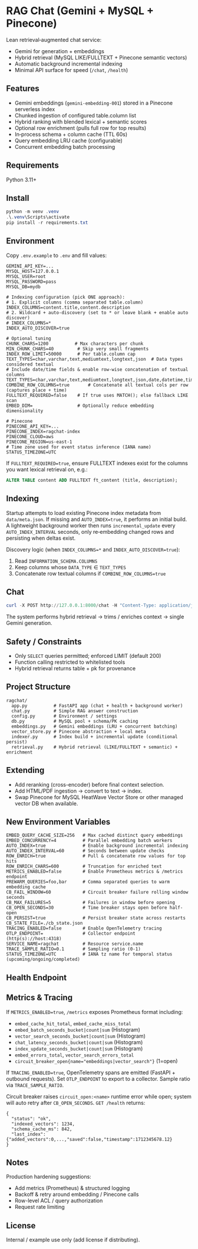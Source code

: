 # RAG Chat (Gemini + MySQL + Pinecone)

Lean retrieval‑augmented chat service:
- Gemini for generation + embeddings
- Hybrid retrieval (MySQL LIKE/FULLTEXT + Pinecone semantic vectors)
- Automatic background incremental indexing
- Minimal API surface for speed (`/chat`, `/health`)

## Features
- Gemini embeddings (`gemini-embedding-001`) stored in a Pinecone serverless index
- Chunked ingestion of configured table.column list
- Hybrid ranking with blended lexical + semantic scores
- Optional row enrichment (pulls full row for top results)
- In‑process schema + column cache (TTL 60s)
- Query embedding LRU cache (configurable)
- Concurrent embedding batch processing

## Requirements
Python 3.11+

## Install
```powershell
python -m venv .venv
.\.venv\Scripts\activate
pip install -r requirements.txt
```

## Environment
Copy `.env.example` to `.env` and fill values:
```
GEMINI_API_KEY=...
MYSQL_HOST=127.0.0.1
MYSQL_USER=root
MYSQL_PASSWORD=pass
MYSQL_DB=mydb

# Indexing configuration (pick ONE approach):
# 1. Explicit columns (comma separated table.column)
INDEX_COLUMNS=content.title,content.description
# 2. Wildcard + auto-discovery (set to * or leave blank + enable auto discover)
# INDEX_COLUMNS=*
INDEX_AUTO_DISCOVER=true

# Optional tuning
CHUNK_CHARS=1200          # Max characters per chunk
MIN_CHUNK_CHARS=40         # Skip very small fragments
INDEX_ROW_LIMIT=50000      # Per table.column cap
TEXT_TYPES=char,varchar,text,mediumtext,longtext,json  # Data types considered textual
# Include date/time fields & enable row-wise concatenation of textual columns
TEXT_TYPES=char,varchar,text,mediumtext,longtext,json,date,datetime,time,timestamp,year
COMBINE_ROW_COLUMNS=true       # Concatenate all textual cols per row (captures place + time)
FULLTEXT_REQUIRED=false    # If true uses MATCH(); else fallback LIKE scan
EMBED_DIM=                 # Optionally reduce embedding dimensionality

# Pinecone
PINECONE_API_KEY=...
PINECONE_INDEX=ragchat-index
PINECONE_CLOUD=aws
PINECONE_REGION=us-east-1
# Time zone used for event status inference (IANA name)
STATUS_TIMEZONE=UTC
```
If `FULLTEXT_REQUIRED=true`, ensure FULLTEXT indexes exist for the columns you want lexical retrieval on, e.g.:
```sql
ALTER TABLE content ADD FULLTEXT ft_content (title, description);
```

## Indexing
Startup attempts to load existing Pinecone index metadata from `data/meta.json`.
If missing and `AUTO_INDEX=true`, it performs an initial build. A lightweight background worker then runs `incremental_update` every `AUTO_INDEX_INTERVAL` seconds, only re‑embedding changed rows and persisting when deltas exist.

Discovery logic (when `INDEX_COLUMNS=*` and `INDEX_AUTO_DISCOVER=true`):
1. Read `INFORMATION_SCHEMA.COLUMNS`
2. Keep columns whose `DATA_TYPE` ∈ `TEXT_TYPES`
3. Concatenate row textual columns if `COMBINE_ROW_COLUMNS=true`

## Chat
```powershell
curl -X POST http://127.0.0.1:8000/chat -H "Content-Type: application/json" -d '{"query":"Explain the recent events"}'
```
The system performs hybrid retrieval -> trims / enriches context -> single Gemini generation.

## Safety / Constraints
- Only `SELECT` queries permitted; enforced LIMIT (default 200)
- Function calling restricted to whitelisted tools
- Hybrid retrieval returns table + pk for provenance

## Project Structure
```
ragchat/
  app.py          # FastAPI app (chat + health + background worker)
  chat.py         # Simple RAG answer construction
  config.py       # Environment / settings
  db.py           # MySQL pool + schema/PK caching
  embeddings.py   # Gemini embeddings (LRU + concurrent batching)
  vector_store.py # Pinecone abstraction + local meta
  indexer.py      # Index build + incremental update (conditional persist)
  retrieval.py    # Hybrid retrieval (LIKE/FULLTEXT + semantic) + enrichment
```

## Extending
- Add reranking (cross-encoder) before final context selection.
- Add HTML/PDF ingestion -> convert to text -> index.
- Swap Pinecone for MySQL HeatWave Vector Store or other managed vector DB when available.

## New Environment Variables
```
EMBED_QUERY_CACHE_SIZE=256   # Max cached distinct query embeddings
EMBED_CONCURRENCY=4          # Parallel embedding batch workers
AUTO_INDEX=true              # Enable background incremental indexing
AUTO_INDEX_INTERVAL=60       # Seconds between update checks
ROW_ENRICH=true              # Pull & concatenate row values for top hits
ROW_ENRICH_CHARS=600         # Truncation for enriched text
METRICS_ENABLED=false        # Enable Prometheus metrics & /metrics endpoint
PREWARM_QUERIES=foo,bar      # Comma separated queries to warm embedding cache
CB_FAIL_WINDOW=60            # Circuit breaker failure rolling window seconds
CB_MAX_FAILURES=5            # Failures in window before opening
CB_OPEN_SECONDS=30           # Time breaker stays open before half-open
CB_PERSIST=true              # Persist breaker state across restarts
CB_STATE_FILE=./cb_state.json
TRACING_ENABLED=false        # Enable OpenTelemetry tracing
OTLP_ENDPOINT=               # Collector endpoint (http(s)://host:4318)
SERVICE_NAME=ragchat         # Resource service.name
TRACE_SAMPLE_RATIO=0.1       # Sampling ratio (0-1)
STATUS_TIMEZONE=UTC          # IANA tz name for temporal status (upcoming/ongoing/completed)
```

## Health Endpoint
## Metrics & Tracing
If `METRICS_ENABLED=true`, `/metrics` exposes Prometheus format including:
- `embed_cache_hit_total`, `embed_cache_miss_total`
- `embed_batch_seconds_bucket|count|sum` (Histogram)
- `vector_search_seconds_bucket|count|sum` (Histogram)
- `chat_latency_seconds_bucket|count|sum` (Histogram)
- `index_update_seconds_bucket|count|sum` (Histogram)
- `embed_errors_total`, `vector_search_errors_total`
- `circuit_breaker_open{name="embeddings|vector_search"}` (1=open)

If `TRACING_ENABLED=true`, OpenTelemetry spans are emitted (FastAPI + outbound requests). Set `OTLP_ENDPOINT` to export to a collector. Sample ratio via `TRACE_SAMPLE_RATIO`.

Circuit breaker raises `circuit_open:<name>` runtime error while open; system will auto retry after `CB_OPEN_SECONDS`.
`GET /health` returns:
```
{
  "status": "ok",
  "indexed_vectors": 1234,
  "schema_cache_ms": 842,
  "last_index": {"added_vectors":0,...,"saved":false,"timestamp":1712345678.12}
}
```

## Notes
Production hardening suggestions:
- Add metrics (Prometheus) & structured logging
- Backoff & retry around embedding / Pinecone calls
- Row-level ACL / query authorization
- Request rate limiting

## License
Internal / example use only (add license if distributing).
